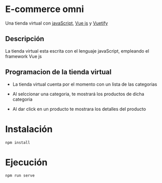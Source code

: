# **E-commerce omni**
Una tienda virtual con [javaScript](https://developer.mozilla.org/es/docs/Web/JavaScript), [Vue js](https://v2.vuejs.org/v2/guide/)  y  [Vuetify](https://vuetifyjs.com/en/) 
## **Descripción**
La tienda virtual esta escrita con el lenguaje javaScript, empleando el framework Vue js
## **Programacion de la tienda virtual**
- La tienda virtual cuenta por el momento con un lista de las categorias
  
- Al selccionar una categoria, te mostrará los productos de dicha categoria  
- Al dar click en un producto te mostrara los detalles del producto
# **Instalación**
```console
npm install 
```
# **Ejecución**

```console
npm run serve
```